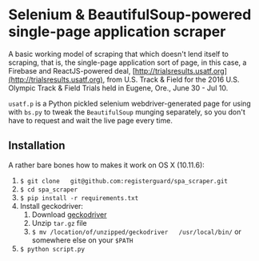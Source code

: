 Selenium & BeautifulSoup-powered single-page application scraper
===============================

A basic working model of scraping that which doesn't lend itself to scraping, that is, the single-page application sort of page, in this case, a Firebase and ReactJS-powered deal, [http://trialsresults.usatf.org](http://trialsresults.usatf.org), from U.S. Track & Field for the 2016 U.S. Olympic Track & Field Trials held in Eugene, Ore., June 30 - Jul 10.

`usatf.p` is a Python pickled selenium webdriver-generated page for using with `bs.py` to tweak the `BeautifulSoup` munging separately, so you don't have to request and wait the live page every time.

## Installation

A rather bare bones how to makes it work on OS X (10.11.6):  
1. `$ git clone   git@github.com:registerguard/spa_scraper.git`
1. `$ cd spa_scraper`  
1. `$ pip install -r requirements.txt`  
1. Install geckodriver:  
    1. Download   [geckodriver](https://github.com/mozilla/geckodriver/releases/tag/v0.13.0)  
    1. Unzip `tar.gz` file  
    1. `$ mv /location/of/unzipped/geckodriver   /usr/local/bin/` or somewhere else on your `$PATH`  
1. `$ python script.py`  
